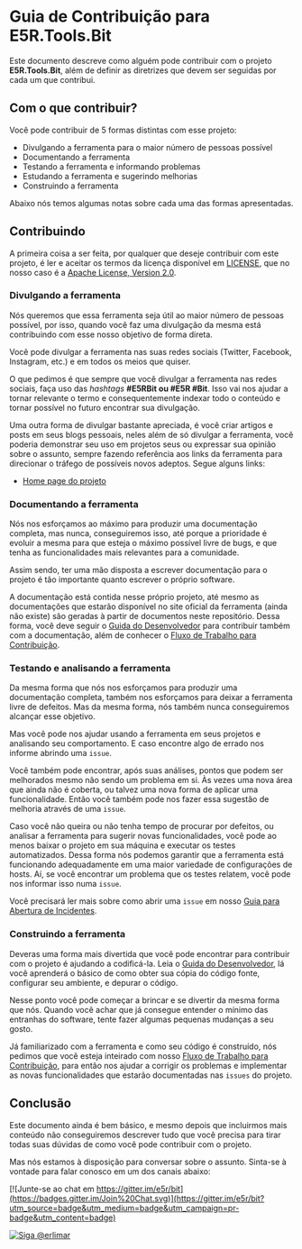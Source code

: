 Guia de Contribuição para E5R.Tools.Bit
=======================================

Este documento descreve como alguém pode contribuir com o projeto __E5R.Tools.Bit__, além de definir as diretrizes que devem ser seguidas por cada um que contribui.

## Com o que contribuir?

Você pode contribuir de 5 formas distintas com esse projeto:

* Divulgando a ferramenta para o maior número de pessoas possível
* Documentando a ferramenta
* Testando a ferramenta e informando problemas
* Estudando a ferramenta e sugerindo melhorias
* Construindo a ferramenta

Abaixo nós temos algumas notas sobre cada uma das formas apresentadas.

## Contribuindo

A primeira coisa a ser feita, por qualquer que deseje contribuir com este projeto,
é ler e aceitar os termos da licença disponível em [LICENSE][license], que no nosso
caso é a [Apache License, Version 2.0][license-apache2].

### Divulgando a ferramenta

Nós queremos que essa ferramenta seja útil ao maior número de pessoas possível,
por isso, quando você faz uma divulgação da mesma está contribuindo com esse nosso
objetivo de forma direta.

Você pode divulgar a ferramenta nas suas redes sociais (Twitter, Facebook, Instagram, etc.)
e em todos os meios que quiser.

O que pedimos é que sempre que você divulgar a ferramenta nas redes sociais, faça
uso das _hashtags_ __#E5RBit ou #E5R #Bit__. Isso vai nos ajudar a tornar relevante o termo
e consequentemente indexar todo o conteúdo e tornar possível no futuro encontrar sua
divulgação.

Uma outra forma de divulgar bastante apreciada, é você criar artigos e posts em seus
blogs pessoais, neles além de só divulgar a ferramenta, você poderia demonstrar seu uso em
projetos seus ou expressar sua opinião sobre o assunto, sempre fazendo referência aos links da
ferramenta para direcionar o tráfego de possíveis novos adeptos. Segue alguns links:

* [Home page do projeto][project-home]

### Documentando a ferramenta

Nós nos esforçamos ao máximo para produzir uma documentação completa, mas nunca,
conseguiremos isso, até porque a prioridade é evoluir a mesma para que esteja o máximo
possível livre de bugs, e que tenha as funcionalidades mais relevantes para a comunidade.

Assim sendo, ter uma mão disposta a escrever documentação para o projeto é tão importante
quanto escrever o próprio software.

A documentação está contida nesse próprio projeto, até mesmo as documentações que
estarão disponível no site oficial da ferramenta (ainda não existe) são geradas à partir
de documentos neste repositório. Dessa forma, você deve seguir o [Guida do Desenvolvedor][developer-guide] para contribuir também com a documentação, além de conhecer o
[Fluxo de Trabalho para Contribuição][contribution-workflow].

### Testando e analisando a ferramenta

Da mesma forma que nós nos esforçamos para produzir uma documentação completa, também
nos esforçamos para deixar a ferramenta livre de defeitos. Mas da mesma forma, nós
também nunca conseguiremos alcançar esse objetivo.

Mas você pode nos ajudar usando a ferramenta em seus projetos e analisando seu comportamento.
E caso encontre algo de errado nos informe abrindo uma `issue`.

Você também pode encontrar, após suas análises, pontos que podem ser melhorados mesmo
não sendo um problema em si. Às vezes uma nova área que ainda não é coberta, ou talvez
uma nova forma de aplicar uma funcionalidade. Então você também pode nos fazer essa
sugestão de melhoria através de uma `issue`.

Caso você não queira ou não tenha tempo de procurar por defeitos, ou analisar a ferramenta
para sugerir novas funcionalidades, você pode ao menos baixar o projeto em sua máquina e
executar os testes automatizados. Dessa forma nós podemos garantir que a ferramenta está
funcionando adequadamente em uma maior variedade de configurações de hosts. Aí, se você
encontrar um problema que os testes relatem, você pode nos informar isso numa `issue`.

Você precisará ler mais sobre como abrir uma `issue` em nosso [Guia para Abertura de Incidentes][issue-guide].

### Construindo a ferramenta

Deveras uma forma mais divertida que você pode encontrar para contribuir com o projeto
é ajudando a codificá-la. Leia o [Guida do Desenvolvedor][developer-guide], lá você aprenderá
o básico de como obter sua cópia do código fonte, configurar seu ambiente, e depurar
o código.

Nesse ponto você pode começar a brincar e se divertir da mesma forma que nós. Quando você
achar que já consegue entender o mínimo das entranhas do software, tente fazer algumas
pequenas mudanças a seu gosto.

Já familiarizado com a ferramenta e como seu código é construído, nós pedimos que você esteja
inteirado com nosso [Fluxo de Trabalho para Contribuição][contribution-workflow], para então
nos ajudar a corrigir os problemas e implementar as novas funcionalidades que estarão
documentadas nas `issues` do projeto.

## Conclusão

Este documento ainda é bem básico, e mesmo depois que incluirmos mais conteúdo não conseguiremos
descrever tudo que você precisa para tirar todas suas dúvidas de como você pode contribuir com
o projeto.

Mas nós estamos à disposição para conversar sobre o assunto.
Sinta-se à vontade para falar
conosco em um dos canais abaixo:

[![Junte-se ao chat em https://gitter.im/e5r/bit](https://badges.gitter.im/Join%20Chat.svg)](https://gitter.im/e5r/bit?utm_source=badge&utm_medium=badge&utm_campaign=pr-badge&utm_content=badge)

[![Siga @erlimar](https://img.shields.io/badge/Twitter-Follow%20%40erlimar-green.svg)](https://twitter.com/intent/follow?screen_name=erlimar)

<!-- Links -->

[license]: ../LICENSE
[license-apache2]: http://www.apache.org/licenses/LICENSE-2.0
[project-home]: https://github.com/e5r/bit
[developer-guide]: developer-guide.md
[contribution-workflow]: contribution-workflow.md
[issue-guide]: issue-guide.md
[gitter]: https://gitter.im/e5r/bit
[twitter]: https://twitter.com/erlimar

